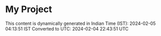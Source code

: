 # My Project

This content is dynamically generated in Indian Time (IST): 2024-02-05 04:13:51 IST
Converted to UTC: 2024-02-04 22:43:51 UTC
